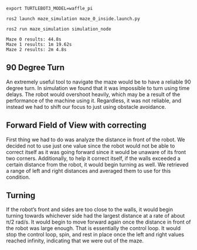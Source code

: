 ```
export TURTLEBOT3_MODEL=waffle_pi

ros2 launch maze_simulation maze_0_inside.launch.py

ros2 run maze_simulation simulation_node

Maze 0 results: 44.8s
Maze 1 results: 1m 19.62s
Maze 2 results: 2m 4.8s
```

## 90 Degree Turn
An extremely useful tool to navigate the maze would be to have a reliable 90 degree turn. In simulation we found that it was impossible to turn using time delays. The robot would overshoot heavily, which may be a result of the performance of the machine using it. Regardless, it was not reliable, and instead we had to shift our focus to just using obstacle avoidance.

## Forward Field of View with correcting
First thing we had to do was analyze the distance in front of the robot. We decided not to use just one value since the robot would not be able to correct itself as it was going forward since it would be unaware of its front two corners. Additionally, to help it correct itself, if the walls exceeded a certain distance from the robot, it would begin turning as well. We retrieved a range of left and right distances and averaged them to use for this condition.


## Turning
If the robot’s front and sides are too close to the walls, it would begin turning towards whichever side had the largest distance at a rate of about π/2 rad/s. It would begin to move forward again once the distance in front of the robot was large enough. That is essentially the control loop. It would stop the control loop, spin, and rest in place once the left and right values reached infinity, indicating that we were out of the maze.

